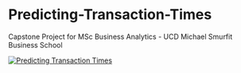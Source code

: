 # Predicting-Transaction-Times

Capstone Project for MSc Business Analytics - UCD Michael Smurfit Business School

[![Predicting Transaction Times](http://img.youtube.com/vi/yp8u8s4v878/0.jpg)](http://www.youtube.com/watch?v=yp8u8s4v878 "Predicting Transaction Times")

